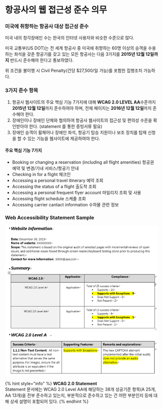 # 항공사의 웹 접근성 준수 의무

### 미국에 취항하는 항공사 대상 접근성 준수

미국 내의 청각장애인 수는 한국의 인터넷 사용자와 비슷한 수준으로 많다.

미국 교통부\(US DOT\)는 전 세계 항공사 중 미국에 취항하는 60명 이상의 승객을 수용하는 좌석을 갖춘 항공기를 갖고 있는 모든 항공사는 다음 3가지를 **2015년 12월 12일까지** 반드시 준수해야 한다고 통보하였다.

위 조건을 불이행 시 Civil Penalty\(건당 $27,500/일 가능\)를 포함한 집행조치 가능하다.

### 3가지 준수 항목

1. 항공사 웹사이트의 주요 핵심 기능 7가지에 대해 **WCAG 2.0 LEVEL AA**수준까지 **2015년 12월 12일**까지 준수하여야 하며, 전체 페이지는 **2016년 12월 12일**까지 준수해야 한다.
2. 장애인이나 장애인 단체와 협의하여 항공사 웹사이트의 접근성 및 편의성 수준을 확인받아야 한다. \(statement 를 통한 증빙서류 필요\)
3. 장애인 승객이 휠체어나 장애인 좌석, 항공기 탑승 지원이나 보조 장치를 탑재 신청을 할 수 있는 기능을 웹사이트에 제공하여야 한다.

#### **주요 핵심 기능 7가지**

* Booking or changing a reservation \(including all flight amenities\) 항공권 예약 및 변경/기내 서비스/항공기 안내
* Checking in for a flight 체크인
* Accessing a personal travel itinerary 예약 조회
* Accessing the status of a flight 출도착 조회
* Accessing a personal frequent flyer account 마일리지 조회 및 사용
* Accessing flight schedule 스케줄 조회
* Accessing carrier cantact information 수하물 관련 정보 

### Web Accessibility Statement Sample



![](.gitbook/assets/image%20%2826%29.png)

{% hint style="info" %}
**WCAG 2.0 Statement**  
Statement 문서에는 WCAG 2.0 Level AA에 해당하는 38개 성공기준 항목\(A 25개, AA 13개\)을 전부 준수하고 있는지, 부분적으로 준수하고 있는 건 어떤 부분인지 등에 대해 상세 설명이 포함되어 있다.
{% endhint %}

